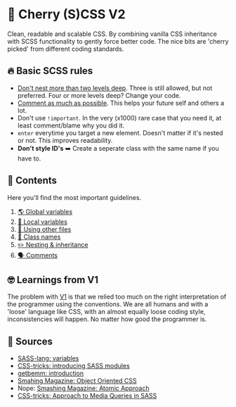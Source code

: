 # 🍒 Cherry (S)CSS V2
Clean, readable and scalable CSS. By combining vanilla CSS inheritance with SCSS functionality to gently force better code. The nice bits are 'cherry picked' from different coding standards.

## 🔥 Basic SCSS rules
- [Don't nest more than two levels deep](_nesting.md). Three is still allowed, but not preferred. Four or more levels deep? Change your code.
- [Comment as much as possible](_comments.md). This helps your future self and others a lot.
- Don't use `!important`. In the very (x1000) rare case that you need it, at least comment/blame why you did it.
- `enter` everytime you target a new element. Doesn't matter if it's nested or not. This improves readability.
- **Don't style ID's** ➡️ Create a seperate class with the same name if you have to.

## 🧠 Contents
Here you'll find the most important guidelines.
1. [🌎 Global variables](_global-variables.md)
2. [🏡 Local variables](_local-variables.md)
3. [🤝 Using other files](_local-variables.md)
4. [🥳 Class names](_class-names.md)
5. [✏️ Nesting & inheritance](_nesting.md)
6. [🗣 Comments](_comments.md)

## 🤓 Learnings from V1
The problem with [V1](#) is that we relied too much on the right interpretation of the programmer using the conventions. We are all humans and with a 'loose' language like CSS, with an almost equally loose coding style, inconsistencies will happen. No matter how good the programmer is.

## 📕 Sources
- [SASS-lang: variables](https://sass-lang.com/documentation/variables)
- [CSS-tricks: introducing SASS modules](https://css-tricks.com/introducing-sass-modules/)
- [getbemm: introduction](http://getbem.com/introduction/)
- [Smahing Magazine: Object Oriented CSS](https://www.smashingmagazine.com/2011/12/an-introduction-to-object-oriented-css-oocss/)
- Nope: [Smashing Magazine: Atomic Approach](https://www.smashingmagazine.com/2013/10/challenging-css-best-practices-atomic-approach/)
- [CSS-tricks: Approach to Media Queries in SASS](https://css-tricks.com/approaches-media-queries-sass/)